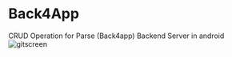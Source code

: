 # Back4App
CRUD Operation for Parse (Back4app) Backend Server in android
![gitscreen](https://user-images.githubusercontent.com/22006238/82876389-82e2dc00-9f5a-11ea-847f-1095867a8b44.png)
